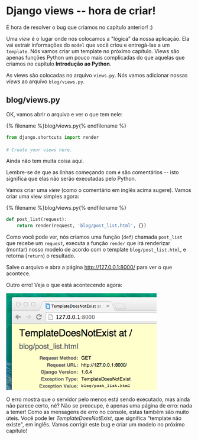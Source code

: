 # Django views -- hora de criar!

É hora de resolver o bug que criamos no capítulo anterior! :)

Uma *view* é o lugar onde nós colocamos a "lógica" da nossa aplicação. Ela vai extrair informações do `model` que você criou e entregá-las a um `template`. Nós vamos criar um template no próximo capítulo. Views são apenas funções Python um pouco mais complicadas do que aquelas que criamos no capítulo **Introdução ao Python**.

As views são colocadas no arquivo `views.py`. Nós vamos adicionar nossas *views* ao arquivo `blog/views.py`.

## blog/views.py

OK, vamos abrir o arquivo e ver o que tem nele:

{% filename %}blog/views.py{% endfilename %}

```python
from django.shortcuts import render

# Create your views here.
```

Ainda não tem muita coisa aqui.

Lembre-se de que as linhas começando com `#` são comentários -- isto significa que elas não serão executadas pelo Python.

Vamos criar uma *view* (como o comentário em inglês acima sugere). Vamos criar uma view simples agora:

{% filename %}blog/views.py{% endfilename %}

```python
def post_list(request):
    return render(request, 'blog/post_list.html', {})
```

Como você pode ver, nós criamos uma função (`def`) chamada `post_list` que recebe um `request`, executa a função `render` que irá renderizar (montar) nosso modelo de acordo com o template `blog/post_list.html`, e retorna (`return`) o resultado.

Salve o arquivo e abra a página http://127.0.0.1:8000/ para ver o que acontece.

Outro erro! Veja o que está acontecendo agora:

![Erro](images/error.png)

O erro mostra que o servidor pelo menos está sendo executado, mas ainda não parece certo, né? Não se preocupe, é apenas uma página de erro: nada a temer! Como as mensagens de erro no console, estas também são muito úteis. Você pode ler *TemplateDoesNotExist*, que significa "template não existe", em inglês. Vamos corrigir este bug e criar um modelo no próximo capítulo!
